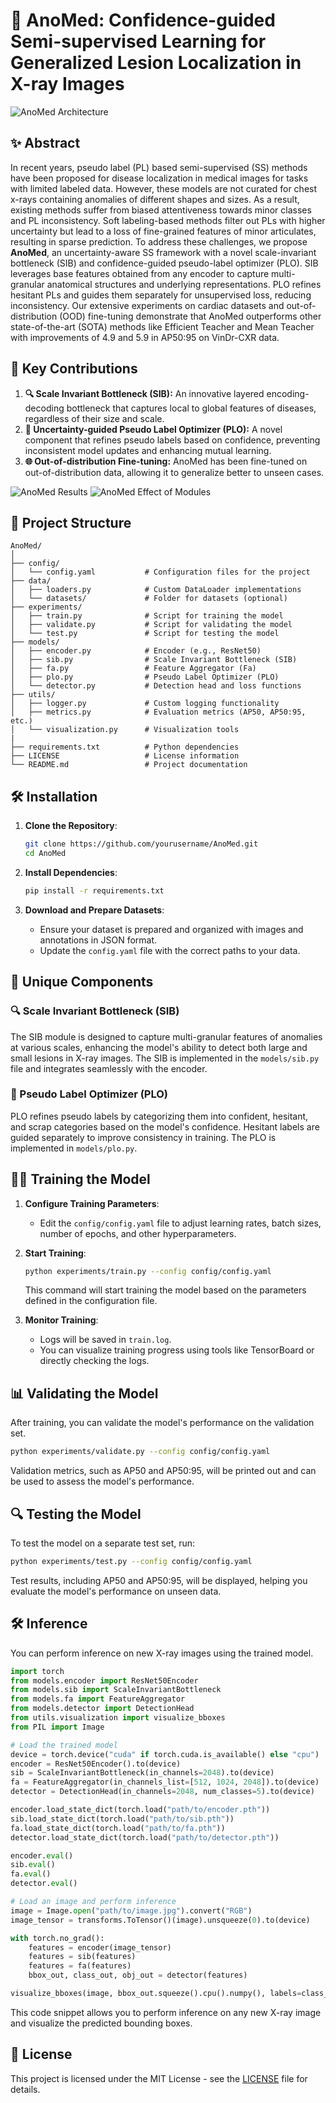 # 🌟 **AnoMed: Confidence-guided Semi-supervised Learning for Generalized Lesion Localization in X-ray Images**

![AnoMed Architecture](./assets/Anomed_Architecture.png)

## ✨ **Abstract**

In recent years, pseudo label (PL) based semi-supervised (SS) methods have been proposed for disease localization in medical images for tasks with limited labeled data. However, these models are not curated for chest x-rays containing anomalies of different shapes and sizes. As a result, existing methods suffer from biased attentiveness towards minor classes and PL inconsistency. Soft labeling-based methods filter out PLs with higher uncertainty but lead to a loss of fine-grained features of minor articulates, resulting in sparse prediction. To address these challenges, we propose **AnoMed**, an uncertainty-aware SS framework with a novel scale-invariant bottleneck (SIB) and confidence-guided pseudo-label optimizer (PLO). SIB leverages base features obtained from any encoder to capture multi-granular anatomical structures and underlying representations. PLO refines hesitant PLs and guides them separately for unsupervised loss, reducing inconsistency. Our extensive experiments on cardiac datasets and out-of-distribution (OOD) fine-tuning demonstrate that AnoMed outperforms other state-of-the-art (SOTA) methods like Efficient Teacher and Mean Teacher with improvements of 4.9 and 5.9 in AP50:95 on VinDr-CXR data.

## 🚀 **Key Contributions**

1. **🔍 Scale Invariant Bottleneck (SIB):** An innovative layered encoding-decoding bottleneck that captures local to global features of diseases, regardless of their size and scale.
2. **🤖 Uncertainty-guided Pseudo Label Optimizer (PLO):** A novel component that refines pseudo labels based on confidence, preventing inconsistent model updates and enhancing mutual learning.
3. **🌐 Out-of-distribution Fine-tuning:** AnoMed has been fine-tuned on out-of-distribution data, allowing it to generalize better to unseen cases.

![AnoMed Results](./assets/main_results_fig.png)
![AnoMed Effect of Modules](./assets/effect_of_modules.png)


## 📁 **Project Structure**

```
AnoMed/
│
├── config/
│   └── config.yaml           # Configuration files for the project
├── data/
│   ├── loaders.py            # Custom DataLoader implementations
│   └── datasets/             # Folder for datasets (optional)
├── experiments/
│   ├── train.py              # Script for training the model
│   ├── validate.py           # Script for validating the model
│   └── test.py               # Script for testing the model
├── models/
│   ├── encoder.py            # Encoder (e.g., ResNet50)
│   ├── sib.py                # Scale Invariant Bottleneck (SIB)
│   ├── fa.py                 # Feature Aggregator (Fa)
│   ├── plo.py                # Pseudo Label Optimizer (PLO)
│   └── detector.py           # Detection head and loss functions
├── utils/
│   ├── logger.py             # Custom logging functionality
│   ├── metrics.py            # Evaluation metrics (AP50, AP50:95, etc.)
│   └── visualization.py      # Visualization tools
|
├── requirements.txt          # Python dependencies
├── LICENSE                   # License information
└── README.md                 # Project documentation
```

## 🛠️ **Installation**

1. **Clone the Repository**:
   ```bash
   git clone https://github.com/yourusername/AnoMed.git
   cd AnoMed
   ```

2. **Install Dependencies**:
   ```bash
   pip install -r requirements.txt
   ```

3. **Download and Prepare Datasets**:
   - Ensure your dataset is prepared and organized with images and annotations in JSON format.
   - Update the `config.yaml` file with the correct paths to your data.

## 🧩 **Unique Components**

### 🔍 Scale Invariant Bottleneck (SIB)
The SIB module is designed to capture multi-granular features of anomalies at various scales, enhancing the model's ability to detect both large and small lesions in X-ray images. The SIB is implemented in the `models/sib.py` file and integrates seamlessly with the encoder.

### 🤖 Pseudo Label Optimizer (PLO)
PLO refines pseudo labels by categorizing them into confident, hesitant, and scrap categories based on the model's confidence. Hesitant labels are guided separately to improve consistency in training. The PLO is implemented in `models/plo.py`.

## 🏋️‍♂️ **Training the Model**

1. **Configure Training Parameters**:
   - Edit the `config/config.yaml` file to adjust learning rates, batch sizes, number of epochs, and other hyperparameters.

2. **Start Training**:
   ```bash
   python experiments/train.py --config config/config.yaml
   ```
   This command will start training the model based on the parameters defined in the configuration file.

3. **Monitor Training**:
   - Logs will be saved in `train.log`.
   - You can visualize training progress using tools like TensorBoard or directly checking the logs.

## 📊 **Validating the Model**

After training, you can validate the model's performance on the validation set.

```bash
python experiments/validate.py --config config/config.yaml
```

Validation metrics, such as AP50 and AP50:95, will be printed out and can be used to assess the model's performance.

## 🔍 **Testing the Model**

To test the model on a separate test set, run:

```bash
python experiments/test.py --config config/config.yaml
```

Test results, including AP50 and AP50:95, will be displayed, helping you evaluate the model's performance on unseen data.

## 🛠️ **Inference**

You can perform inference on new X-ray images using the trained model.

```python
import torch
from models.encoder import ResNet50Encoder
from models.sib import ScaleInvariantBottleneck
from models.fa import FeatureAggregator
from models.detector import DetectionHead
from utils.visualization import visualize_bboxes
from PIL import Image

# Load the trained model
device = torch.device("cuda" if torch.cuda.is_available() else "cpu")
encoder = ResNet50Encoder().to(device)
sib = ScaleInvariantBottleneck(in_channels=2048).to(device)
fa = FeatureAggregator(in_channels_list=[512, 1024, 2048]).to(device)
detector = DetectionHead(in_channels=2048, num_classes=5).to(device)

encoder.load_state_dict(torch.load("path/to/encoder.pth"))
sib.load_state_dict(torch.load("path/to/sib.pth"))
fa.load_state_dict(torch.load("path/to/fa.pth"))
detector.load_state_dict(torch.load("path/to/detector.pth"))

encoder.eval()
sib.eval()
fa.eval()
detector.eval()

# Load an image and perform inference
image = Image.open("path/to/image.jpg").convert("RGB")
image_tensor = transforms.ToTensor()(image).unsqueeze(0).to(device)

with torch.no_grad():
    features = encoder(image_tensor)
    features = sib(features)
    features = fa(features)
    bbox_out, class_out, obj_out = detector(features)

visualize_bboxes(image, bbox_out.squeeze().cpu().numpy(), labels=class_out.argmax(dim=1).cpu().numpy())
```

This code snippet allows you to perform inference on any new X-ray image and visualize the predicted bounding boxes.

## 📜 **License**

This project is licensed under the MIT License - see the [LICENSE](LICENSE) file for details.


